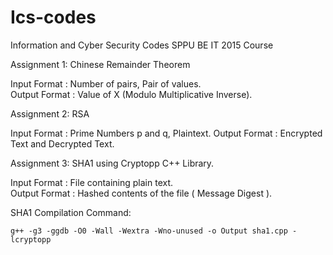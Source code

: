 # Ics-codes
Information and Cyber Security Codes SPPU BE IT 2015 Course

Assignment 1: Chinese Remainder Theorem

Input Format : Number of pairs,
               Pair of values.  
Output Format : Value of X (Modulo Multiplicative Inverse).
              
Assignment 2: RSA

Input Format : Prime Numbers p and q,
                             Plaintext.
Output Format : Encrypted Text and Decrypted Text.

Assignment 3: SHA1 using Cryptopp C++ Library.

Input Format : File containing plain text.            
Output Format : Hashed contents of the file ( Message Digest ).
               
SHA1 Compilation Command:

`g++ -g3 -ggdb -O0 -Wall -Wextra -Wno-unused -o Output sha1.cpp -lcryptopp`
